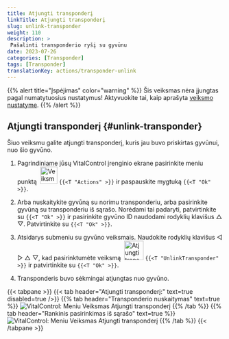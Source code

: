 ```yaml
---
title: Atjungti transponderį
linkTitle: Atjungti transponderį
slug: unlink-transponder
weight: 110
description: >
 Pašalinti transponderio ryšį su gyvūnu
date: 2023-07-26
categories: [Transponder]
tags: [Transponder]
translationKey: actions/transponder-unlink
---
```

{{% alert title="Įspėjimas" color="warning" %}}
Šis veiksmas nėra įjungtas pagal numatytuosius nustatymus! Aktyvuokite tai, kaip aprašyta [veiksmo nustatyme](../setting/).
{{% /alert %}}

## Atjungti transponderį {#unlink-transponder}

Šiuo veiksmu galite atjungti transponderį, kuris jau buvo priskirtas gyvūnui, nuo šio gyvūno.

1. Pagrindiniame jūsų VitalControl įrenginio ekrane pasirinkite meniu punktą &nbsp;<img src="/icons/actions.svg" width="40" align="bottom" alt="Veiksmai" /> `{{<T "Actions" >}}` ir paspauskite mygtuką `{{<T "Ok" >}}`.

2. Arba nuskaitykite gyvūną su norimu transponderiu, arba pasirinkite gyvūną su transponderiu iš sąrašo. Norėdami tai padaryti, patvirtinkite su `{{<T "Ok" >}}` ir pasirinkite gyvūno ID naudodami rodyklių klavišus △ ▽. Patvirtinkite su `{{<T "Ok" >}}`.

3. Atsidarys submeniu su gyvūno veiksmais. Naudokite rodyklių klavišus ◁ ▷ △ ▽, kad pasirinktumėte veiksmą &nbsp;<img src="/icons/actions/unlink-transponder.svg" width="45" align="bottom" alt="Atjungti transponderį" /> `{{<T "UnlinkTransponder" >}}` ir patvirtinkite su `{{<T "Ok" >}}`.

4. Transponderis buvo sėkmingai atjungtas nuo gyvūno.

{{< tabpane >}}
{{< tab header="Atjungti transponderį:" text=true disabled=true />}}
{{% tab header="Transponderio nuskaitymas" text=true %}}
![VitalControl: Meniu Veiksmas Atjungti transponderį](../images/unlinktransponder-scan.png "Atjungti transponderį")
{{% /tab %}}
{{% tab header="Rankinis pasirinkimas iš sąrašo" text=true %}}
![VitalControl: Meniu Veiksmas Atjungti transponderį](../images/unlinktransponder.png "Atjungti transponderį")
{{% /tab %}}
{{< /tabpane >}}
